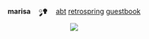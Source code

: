 <p align="center">
  <br> <b>marisaㅤ ༘✟ </b>ㅤ<a href="https://pastes.cc/crest">abt</a>  <a href="https://retrospring.net/lacerate">retrospring</a>  <a href="">guestbook</a>
  <br><a href="https://www.last.fm/user/IHateMemphis"><img src="https://lastfm-recently-played.vercel.app/api?user=IHateMemphis&width=350&count=5&show_user=header&loved=true&header_style=normal_stats&bg_color=0000"></a>
  </div>
</p>

